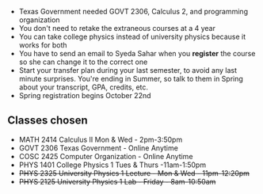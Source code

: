 - Texas Government needed GOVT 2306, Calculus 2, and programming organization
- You don't need to retake the extraneous courses at a 4 year
- You can take college physics instead of university physics because it works for both
- You have to send an email to Syeda Sahar when you __register__ the course so she can change it to the correct one
- Start your transfer plan during your last semester, to avoid any last minute surprises. You're ending in Summer, so talk to them in Spring about your transcript, GPA, credits, etc.
- Spring registration begins October 22nd

## Classes chosen
- MATH 2414 Calculus II                                 Mon & Wed -  2pm-3:50pm
- GOVT 2306 Texas Government                  - Online Anytime
- COSC 2425 Computer Organization           - Online Anytime
- PHYS 1401 College Physics 1                       Tues & Thurs -11am-1:50pm
- ~~PHYS  2325 University Physics 1 Lecture  - Mon & Wed -  11pm-12:20pm~~
- ~~PHYS  2125 University Physics 1 Lab        - Friday          -   8am-10:50am~~